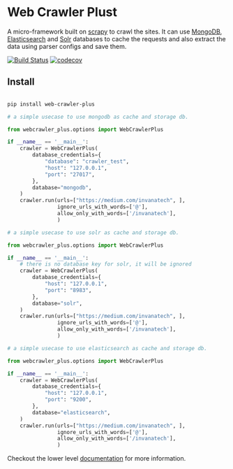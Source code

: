 # Web Crawler Plust

A micro-framework built on [scrapy](https://scrapy.org/) to crawl the sites. 
It can use [MongoDB](https://www.mongodb.com/), [Elasticsearch](https://www.elastic.co/products/elasticsearch) 
and [Solr](http://lucene.apache.org/solr/) databases to cache the requests and also extract the data using parser configs 
and save them.


[![Build Status](https://travis-ci.org/invanatech/web-crawler-plus.svg?branch=master)](https://travis-ci.org/invanatech/web-crawler-plus) 
[![codecov](https://codecov.io/gh/invanatech/web-crawler-plus/branch/master/graph/badge.svg)](https://codecov.io/gh/invanatech/web-crawler-plus) 

## Install

```bash

pip install web-crawler-plus

```



```python
# a simple usecase to use mongodb as cache and storage db.

from webcrawler_plus.options import WebCrawlerPlus

if __name__ == '__main__':
    crawler = WebCrawlerPlus(
        database_credentials={
            "database": "crawler_test",
            "host": "127.0.0.1",
            "port": "27017",
        },
        database="mongodb",
    )
    crawler.run(urls=["https://medium.com/invanatech", ],
                ignore_urls_with_words=['@'],
                allow_only_with_words=['/invanatech'],
                )


```

```python
# a simple usecase to use solr as cache and storage db.

from webcrawler_plus.options import WebCrawlerPlus

if __name__ == '__main__':
    # there is no database key for solr, it will be ignored
    crawler = WebCrawlerPlus(
        database_credentials={
            "host": "127.0.0.1",
            "port": "8983",
        },
        database="solr",
    )
    crawler.run(urls=["https://medium.com/invanatech", ],
                ignore_urls_with_words=['@'],
                allow_only_with_words=['/invanatech'],
                )


```

```python
# a simple usecase to use elasticsearch as cache and storage db.

from webcrawler_plus.options import WebCrawlerPlus

if __name__ == '__main__':
    crawler = WebCrawlerPlus(
        database_credentials={
            "host": "127.0.0.1",
            "port": "9200",
        },
        database="elasticsearch",
    )
    crawler.run(urls=["https://medium.com/invanatech", ],
                ignore_urls_with_words=['@'],
                allow_only_with_words=['/invanatech'],
                )


```

Checkout the lower level [documentation](docs/index.md) for more information.
